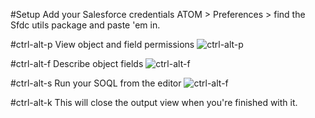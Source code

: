 #Setup
Add your Salesforce credentials ATOM > Preferences > find the Sfdc utils package and paste 'em in.

#ctrl-alt-p
View object and field permissions
![ctrl-alt-p](https://dl.dropboxusercontent.com/u/89363347/perms.gif)

#ctrl-alt-f
Describe object fields
![ctrl-alt-f](https://dl.dropboxusercontent.com/u/89363347/relationships.gif)

#ctrl-alt-s
Run your SOQL from the editor
![ctrl-alt-f](https://dl.dropboxusercontent.com/u/89363347/soql.gif)

#ctrl-alt-k
This will close the output view when you're finished with it.
